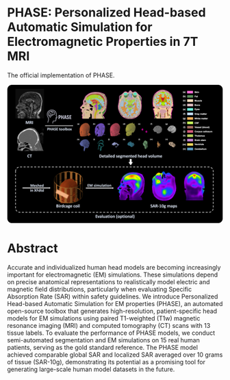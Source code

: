 # PHASE: Personalized Head-based Automatic Simulation for Electromagnetic Properties in 7T MRI
The official implementation of PHASE.

<img src="Figs/Problem_figure.png" alt="First Figure" width="800"/>

# Abstract
Accurate and individualized human head models are becoming increasingly important for electromagnetic (EM) simulations. These simulations depend on precise anatomical representations to realistically model electric and magnetic field distributions, particularly when evaluating Specific Absorption Rate (SAR) within safety guidelines. We introduce Personalized Head-based Automatic Simulation for EM properties (PHASE), an automated open-source toolbox that generates high-resolution, patient-specific head models for EM simulations using paired T1-weighted (T1w) magnetic resonance imaging (MRI) and computed tomography (CT) scans with 13 tissue labels. To evaluate the performance of PHASE models, we conduct semi-automated segmentation and EM simulations on 15 real human patients, serving as the gold standard reference. The PHASE model achieved comparable global SAR and localized SAR averaged over 10 grams of tissue (SAR-10g), demonstrating its potential as a promising tool for generating large-scale human model datasets in the future.

